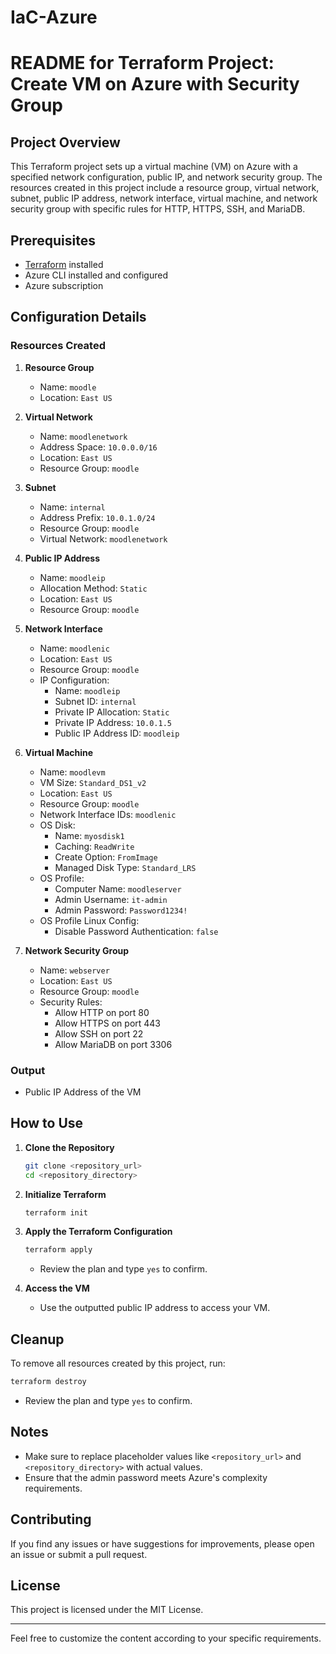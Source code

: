 # IaC-Azure
# README for Terraform Project: Create VM on Azure with Security Group

## Project Overview

This Terraform project sets up a virtual machine (VM) on Azure with a specified network configuration, public IP, and network security group. The resources created in this project include a resource group, virtual network, subnet, public IP address, network interface, virtual machine, and network security group with specific rules for HTTP, HTTPS, SSH, and MariaDB.

## Prerequisites

- [Terraform](https://www.terraform.io/downloads.html) installed
- Azure CLI installed and configured
- Azure subscription

## Configuration Details

### Resources Created

1. **Resource Group**
   - Name: `moodle`
   - Location: `East US`

2. **Virtual Network**
   - Name: `moodlenetwork`
   - Address Space: `10.0.0.0/16`
   - Location: `East US`
   - Resource Group: `moodle`

3. **Subnet**
   - Name: `internal`
   - Address Prefix: `10.0.1.0/24`
   - Resource Group: `moodle`
   - Virtual Network: `moodlenetwork`

4. **Public IP Address**
   - Name: `moodleip`
   - Allocation Method: `Static`
   - Location: `East US`
   - Resource Group: `moodle`

5. **Network Interface**
   - Name: `moodlenic`
   - Location: `East US`
   - Resource Group: `moodle`
   - IP Configuration:
     - Name: `moodleip`
     - Subnet ID: `internal`
     - Private IP Allocation: `Static`
     - Private IP Address: `10.0.1.5`
     - Public IP Address ID: `moodleip`

6. **Virtual Machine**
   - Name: `moodlevm`
   - VM Size: `Standard_DS1_v2`
   - Location: `East US`
   - Resource Group: `moodle`
   - Network Interface IDs: `moodlenic`
   - OS Disk:
     - Name: `myosdisk1`
     - Caching: `ReadWrite`
     - Create Option: `FromImage`
     - Managed Disk Type: `Standard_LRS`
   - OS Profile:
     - Computer Name: `moodleserver`
     - Admin Username: `it-admin`
     - Admin Password: `Password1234!`
   - OS Profile Linux Config:
     - Disable Password Authentication: `false`

7. **Network Security Group**
   - Name: `webserver`
   - Location: `East US`
   - Resource Group: `moodle`
   - Security Rules:
     - Allow HTTP on port 80
     - Allow HTTPS on port 443
     - Allow SSH on port 22
     - Allow MariaDB on port 3306

### Output

- Public IP Address of the VM

## How to Use

1. **Clone the Repository**
   ```sh
   git clone <repository_url>
   cd <repository_directory>
   ```

2. **Initialize Terraform**
   ```sh
   terraform init
   ```

3. **Apply the Terraform Configuration**
   ```sh
   terraform apply
   ```
   - Review the plan and type `yes` to confirm.

4. **Access the VM**
   - Use the outputted public IP address to access your VM.

## Cleanup

To remove all resources created by this project, run:
```sh
terraform destroy
```
- Review the plan and type `yes` to confirm.

## Notes

- Make sure to replace placeholder values like `<repository_url>` and `<repository_directory>` with actual values.
- Ensure that the admin password meets Azure's complexity requirements.

## Contributing

If you find any issues or have suggestions for improvements, please open an issue or submit a pull request.

## License

This project is licensed under the MIT License.

---

Feel free to customize the content according to your specific requirements.
